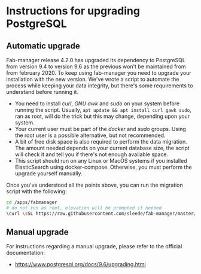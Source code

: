 # Instructions for upgrading PostgreSQL

## Automatic upgrade

Fab-manager release 4.2.0 has upgraded its dependency to PostgreSQL from version 9.4 to version 9.6 as the previous won't be maintained from from february 2020.
To keep using fab-manager you need to upgrade your installation with the new version.
We've wrote a script to automate the process while keeping your data integrity, but there's some requirements to understand before running it.

- You need to install *curl*, *GNU awk* and *sudo* on your system before running the script. 
  Usually, `apt update && apt install curl gawk sudo`, ran as root, will do the trick but this may change, depending upon your system.
- Your current user must be part of the *docker* and *sudo* groups. 
  Using the root user is a possible alternative, but not recommended.
- A bit of free disk space is also required to perform the data migration. 
  The amount needed depends on your current database size, the script will check it and tell you if there's not enough available space.
- This script should run on any Linux or MacOS systems if you installed ElasticSearch using docker-compose.
  Otherwise, you must perform the upgrade yourself manually.

Once you've understood all the points above, you can run the migration script with the following:

```bash
cd /apps/fabmanager
# do not run as root, elevation will be prompted if needed
\curl \sSL https://raw.githubusercontent.com/sleede/fab-manager/master/scripts/postgre-upgrade.sh | bash
```

## Manual upgrade

For instructions regarding a manual upgrade, please refer to the official documentation:

- https://www.postgresql.org/docs/9.6/upgrading.html
